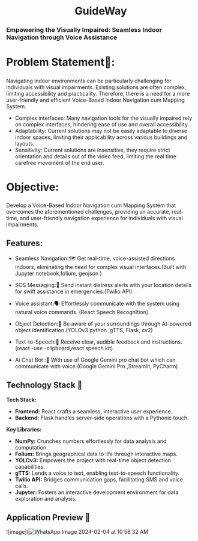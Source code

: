 <h1 align="center" id="title">GuideWay</h1>

### Empowering the Visually Impaired: Seamless Indoor Navigation through Voice Assistance




<h2 style="font-size: 2em;">Problem Statement📌:</h2>



Navigating indoor environments can be particularly challenging for individuals with visual
impairments. Existing solutions are often complex, limiting accessibility and practicality. Therefore,
there is a need for a more user-friendly and efficient Voice-Based Indoor Navigation cum Mapping
System.

* Complex interfaces:
Many navigation tools for the visually impaired rely on complex interfaces, hindering ease of use and overall accessibility.
* Adaptability:
Current solutions may not be easily adaptable to diverse indoor spaces, limiting their applicability across various buildings and layouts.
* Sensitivity:
Current solutions are insensitive, they require strict orientation and details out of the video feed, limiting the real time carefree movement of the end user.

<h2 style="font-size: 2em;">Objective:</h2>

Develop a Voice-Based Indoor Navigation cum Mapping System that overcomes the
aforementioned challenges, providing an accurate, real-time, and user-friendly navigation
experience for individuals with visual impairments.

## Features:

* Seamless Navigation:🗺️
Get real-time, voice-assisted directions indoors, eliminating the need for complex visual interfaces.(Built with Jupyter notebook,folium, geojson )
 

* SOS Messaging:📳
 Send instant distress alerts with your location details for swift assistance in emergencies.(Twilio API)


* Voice assistant:🗣️
 Effortlessly communicate with the system using natural voice commands. (React Speech RecognItion)

* Object Detection:👀 
Be aware of your surroundings through AI-powered object identification.(YOLOv3 python ,gTTS, Flask, cv2) 

* Text-to-Speech:📖
Receive clear, audible feedback and instructions.(react -use -clipboard,react speech kit)

* Ai Chat Bot :👀 
  With use of Google Gemini pro chat bot which can communicate with voice.(Google Gemini Pro ,Streamlit, PyCharm) 

## Technology Stack 🏁

 **Tech Stack:**

* **Frontend:** React crafts a seamless, interactive user experience.
* **Backend:** Flask handles server-side operations with a Pythonic touch.

**Key Libraries:**

* **NumPy:** Crunches numbers effortlessly for data analysis and computation.
* **Folium:** Brings geographical data to life through interactive maps.
* **YOLOv3:** Empowers the project with real-time object detection capabilities.
* **gTTS:** Lends a voice to text, enabling text-to-speech functionality.
* **Twilio API:** Bridges communication gaps, facilitating SMS and voice calls.
* **Jupyter:** Fosters an interactive development environment for data exploration and analysis.


## Application Preview 👀

![image](![WhatsApp Image 2024-02-04 at 10 58 32 AM](https://github.com/shadwar123/Nit_B_hack/assets/110903269/cfab50eb-01dc-4638-9d25-a220e860a2df)
<!-- markdownlint-enable -->
<!-- prettier-ignore-end -->
<!-- ALL-CONTRIBUTORS-LIST:END -


